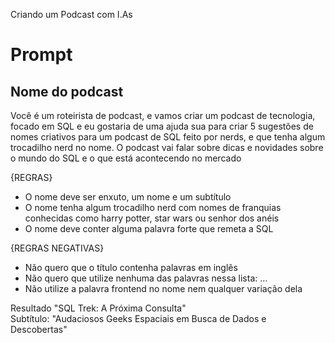 Criando um Podcast com I.As

# Prompt

## Nome do podcast
Você é um roteirista de podcast, e vamos criar um podcast de tecnologia, focado em SQL e eu gostaria de uma ajuda sua para criar 5 sugestões de nomes criativos para um podcast de SQL feito por nerds, e que tenha algum trocadilho nerd no nome. O podcast vai falar sobre dicas e novidades sobre o mundo do SQL e o que está acontecendo no mercado

{REGRAS}
- O nome deve ser enxuto, um nome e um subtítulo
- O nome tenha algum trocadilho nerd com nomes de franquias conhecidas como harry potter, star wars ou senhor dos anéis
- O nome deve conter alguma palavra forte que remeta a SQL

{REGRAS NEGATIVAS}
- Não quero que o título contenha palavras em inglês
- Não quero que utilize nenhuma das palavras nessa lista: ...
- Não utilize a palavra frontend no nome nem qualquer variação dela

Resultado
"SQL Trek: A Próxima Consulta"<br />
Subtítulo: "Audaciosos Geeks Espaciais em Busca de Dados e Descobertas"

